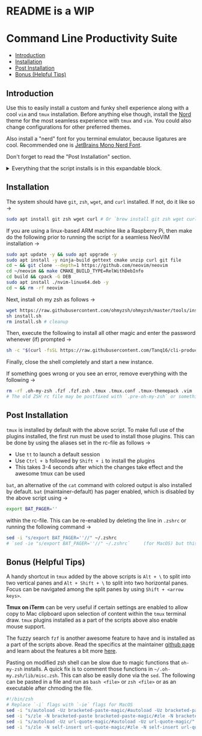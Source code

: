 # README is a WIP

# Command Line Productivity Suite

* [Introduction](#introduction)
* [Installation](#installation)
* [Post Installation](#post-installation)
* [Bonus (Helpful Tips)](#bonus-helpful-tips)

## Introduction

Use this to easily install a custom and funky shell experience along with a cool `vim` and `tmux` installation. Before anything else though, install the [Nord](https://www.nordtheme.com/) theme for the most seamless experience with `tmux` and `vim`. You could also change configurations for other preferred themes.

Also install a "nerd" font for you terminal emulator, because ligatures are cool. Recommended one is [JetBrains Mono Nerd Font](https://github.com/ryanoasis/nerd-fonts/releases/download/v3.0.2/JetBrainsMono.zip).

Don't forget to read the "Post Installation" section.

<details>
<summary>Everything that the script installs is in this expandable block.</summary>

1. Oh-My-Zsh custom shell with [spaceship-prompt](https://spaceship-prompt.sh/) theme
2. Fuzzy finder (`fzf`) for awesome productivity
3. Syntax highlighting for command line
3. Auto-completion on command line
4. Tmux with mouse and other quality of life improvements
5. NvChad + NeoVIM for a flashy vim experience
6. Nord theme for tmux and vim

</details>

## Installation

The system should have `git`, `zsh`, `wget`, and `curl` installed. If not, do it like so &rarr;

```bash
sudo apt install git zsh wget curl # Or `brew install git zsh wget curl` for MacOS
```

If you are using a linux-based ARM machine like a Raspberry Pi, then make do the following prior to running the script for a seamless NeoVIM installation &rarr;

```bash
sudo apt update -y && sudo apt upgrade -y
sudo apt install -y ninja-build gettext cmake unzip curl git file
cd ~ && git clone --depth=1 https://github.com/neovim/neovim
cd ~/neovim && make CMAKE_BUILD_TYPE=RelWithDebInfo
cd build && cpack -G DEB
sudo apt install ./nvim-linux64.deb -y
cd ~ && rm -rf neovim
```

Next, install oh my zsh as follows &rarr;

```bash
wget https://raw.githubusercontent.com/ohmyzsh/ohmyzsh/master/tools/install.sh 2>/dev/null
sh install.sh
rm install.sh # cleanup
```

Then, execute the following to install all other magic and enter the password whenever (if) prompted &rarr;

```bash
sh -c "$(curl -fsSL https://raw.githubusercontent.com/Tanq16/cli-productivity-suite/master/install_zsh.sh)"
```

Finally, close the shell completely and start a new instance.

If something goes wrong or you see an error, remove everything with the following &rarr;

```bash
rm -rf .oh-my-zsh .fzf .fzf.zsh .tmux .tmux.conf .tmux-themepack .vim .vimrc .SpaceVim .SpaceVim.d .zshrc
# The old ZSH rc file may be postfixed with `.pre-oh-my-zsh` or something similar.
```

## Post Installation

`tmux` is installed by default with the above script. To make full use of the plugins installed, the first run must be used to install those plugins. This can be done by using the aliases set in the rc-file as follows &rarr;

* Use `tt` to launch a default session
* Use `Ctrl + b` followed by `Shift + i` to install the plugins
* This takes 3-4 seconds after which the changes take effect and the awesome tmux can be used

`bat`, an alternative of the `cat` command with colored output is also installed by default. `bat` (maintainer-default) has pager enabled, which is disabled by the above script using &rarr;

```bash
export BAT_PAGER=''
```

within the rc-file. This can be re-enabled by deleting the line in `.zshrc` or running the following command &rarr;

```bash
sed -i "s/export BAT_PAGER=''//" ~/.zshrc
# `sed -ie "s/export BAT_PAGER=''//" ~/.zshrc`     (for MacOS) but this will save .zshrce as backup
```

## Bonus (Helpful Tips)

A handy shortcut in `tmux` added by the above scripts is `Alt + \` to split into two vertical panes and `Alt + Shift + \` to split into two horizontal panes. Focus can be navigated among the split panes by using `Shift + <arrow keys>`.

**Tmux on iTerm** can be very useful if certain settings are enabled to allow copy to Mac clipboard upon selection of content within the `tmux` terminal draw. `tmux` plugins installed as a part of the scripts above also enable mouse support.

The fuzzy search `fzf` is another awesome feature to have and is installed as a part of the scripts above. Read the specifics at the maintainer [github page](https://github.com/junegunn/fzf) and learn about the features a bit more [here](https://medium.com/better-programming/boost-your-command-line-productivity-with-fuzzy-finder-985aa162ba5d).

Pasting on modified zsh shell can be slow due to magic functions that `oh-my-zsh` installs. A quick fix is to comment those functions in `~/.oh-my.zsh/lib/misc.zsh`. This can also be easily done via the `sed`. The following can be pasted in a file and run as `bash <file>` or `zsh <file>` or as an executable after chmoding the file.

```bash
#!/bin/zsh
# Replace `-i` flags with `-ie` flags for MacOS
sed -i "s/autoload -Uz bracketed-paste-magic/#autoload -Uz bracketed-paste-magic/" ~/.oh-my-zsh/lib/misc.zsh
sed -i "s/zle -N bracketed-paste bracketed-paste-magic/#zle -N bracketed-paste bracketed-paste-magic/" ~/.oh-my-zsh/lib/misc.zsh
sed -i "s/autoload -Uz url-quote-magic/#autoload -Uz url-quote-magic/" ~/.oh-my-zsh/lib/misc.zsh
sed -i "s/zle -N self-insert url-quote-magic/#zle -N self-insert url-quote-magic/" ~/.oh-my-zsh/lib/misc.zsh
```
